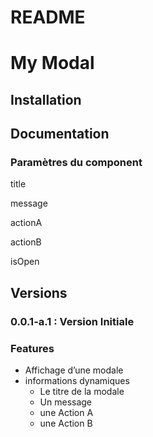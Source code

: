 # README

# My Modal

## Installation

## Documentation

### Paramètres du component

title

message

actionA

actionB

isOpen

## Versions

### 0.0.1-a.1 : Version Initiale

### Features

- Affichage d’une modale
- informations dynamiques
    - Le titre de la modale
    - Un message
    - une Action A
    - une Action B